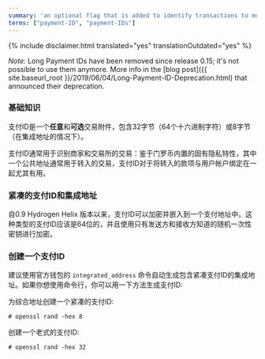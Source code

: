 ```yaml
---
summary: 'an optional flag that is added to identify transactions to merchants, consisting of 64 hexadecimal characters'
terms: ["payment-ID", "payment-IDs"]
---
```


{% include disclaimer.html translated="yes" translationOutdated="yes" %}

*Note:* Long Payment IDs have been removed since release 0.15; it's not possible to use them anymore. More info in the [blog post]({{ site.baseurl_root }}/2019/06/04/Long-Payment-ID-Deprecation.html) that announced their deprecation.

### 基础知识

支付ID是一个**任意**和**可选**交易附件，包含32字节（64个十六进制字符）或8字节（在集成地址的情况下）。

支付ID通常用于识别商家和交易所的交易：鉴于门罗币内置的固有隐私特性，其中一个公共地址通常用于转入的交易，支付ID对于将转入的款项与用户帐户绑定在一起尤其有用。

### 紧凑的支付ID和集成地址

自0.9 Hydrogen Helix
版本以来，支付ID可以加密并嵌入到一个支付地址中。这种类型的支付ID应该是64位的，并且使用只有发送方和接收方知道的随机一次性密钥进行加密。

### 创建一个支付ID

建议使用官方钱包的 `integrated_address` 命令自动生成包含紧凑支付ID的集成地址。如果你想使用命令行，你可以用一下方法生成支付ID:

为综合地址创建一个紧凑的支付ID:

```# openssl rand -hex 8```

创建一个老式的支付ID:

```# openssl rand -hex 32```
